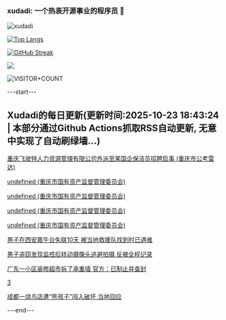### xudadi: 一个热衷开源事业的程序员 👋

![xudadi](https://github-readme-stats-git-masterorgs-github-readme-stats-team.vercel.app/api?username=xudadi)

[![Top Langs](https://github-readme-stats.vercel.app/api/top-langs/?username=xudadi)](https://github.com/anuraghazra/github-readme-stats)

[![GitHub Streak](https://streak-stats.demolab.com?user=xudadi&locale=zh_Hans)](https://git.io/streak-stats)

![](https://raw.githubusercontent.com/xudadi/xudadi/main/assets/github-contribution-grid-snake.svg)

![VISITOR+COUNT](https://komarev.com/ghpvc/?username=xudadi&label=VISITOR+COUNT)


---start---

## Xudadi的每日更新(更新时间:2025-10-23 18:43:24 | 本部分通过Github Actions抓取RSS自动更新, 无意中实现了自动刷绿墙...)

[重庆飞驶特人力资源管理有限公司外派至某国企保洁员招聘启事 (重庆市公考雷达)](https://www.gongkaoleida.com/article/2660519)

[undefined (重庆市国有资产监督管理委员会)](https://dadilab.github.io/feeds/all.xml)

[undefined (重庆市国有资产监督管理委员会)](https://dadilab.github.io/feeds/all.xml)

[undefined (重庆市国有资产监督管理委员会)](https://dadilab.github.io/feeds/all.xml)

[undefined (重庆市国有资产监督管理委员会)](https://dadilab.github.io/feeds/all.xml)

[男子在西安嘉午台失联10天 被当地救援队找到时已遇难](https://m.163.com/news/article/KCI887JH051492T3.html)

[男子盗窃发现监控后转动摄像头逃避拍摄 反被全程记录](https://m.163.com/news/article/KCI887JG051492T3.html)

[广东一小区装修超市拆了承重墙 官方：已制止并查封](https://m.163.com/news/article/KCI7NGD6053469LG.html)

[3](https://m.163.com/touch/news/sub/domestic)

[成都一烧鸟店遭“熊孩子”闯入破坏 当地回应](https://m.163.com/news/article/KCI6406H053469LG.html)

---end---
